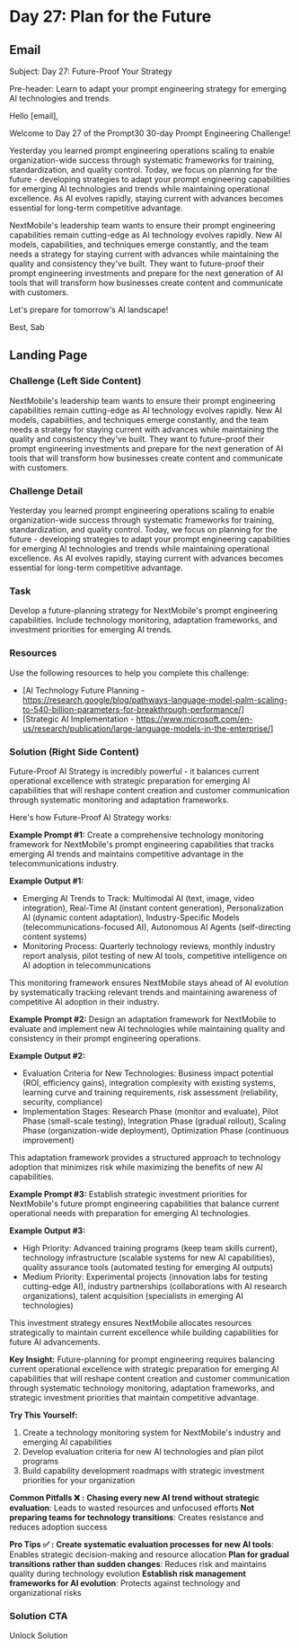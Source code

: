 # Day 27: Plan for the Future

## Email
Subject: Day 27: Future-Proof Your Strategy

Pre-header: Learn to adapt your prompt engineering strategy for emerging AI technologies and trends.

Hello [email],

Welcome to Day 27 of the Prompt30 30-day Prompt Engineering Challenge!

Yesterday you learned prompt engineering operations scaling to enable organization-wide success through systematic frameworks for training, standardization, and quality control. Today, we focus on planning for the future - developing strategies to adapt your prompt engineering capabilities for emerging AI technologies and trends while maintaining operational excellence. As AI evolves rapidly, staying current with advances becomes essential for long-term competitive advantage.

NextMobile's leadership team wants to ensure their prompt engineering capabilities remain cutting-edge as AI technology evolves rapidly. New AI models, capabilities, and techniques emerge constantly, and the team needs a strategy for staying current with advances while maintaining the quality and consistency they've built. They want to future-proof their prompt engineering investments and prepare for the next generation of AI tools that will transform how businesses create content and communicate with customers.

Let's prepare for tomorrow's AI landscape!

Best, Sab

## Landing Page

### Challenge (Left Side Content)
NextMobile's leadership team wants to ensure their prompt engineering capabilities remain cutting-edge as AI technology evolves rapidly. New AI models, capabilities, and techniques emerge constantly, and the team needs a strategy for staying current with advances while maintaining the quality and consistency they've built. They want to future-proof their prompt engineering investments and prepare for the next generation of AI tools that will transform how businesses create content and communicate with customers.

### Challenge Detail
Yesterday you learned prompt engineering operations scaling to enable organization-wide success through systematic frameworks for training, standardization, and quality control. Today, we focus on planning for the future - developing strategies to adapt your prompt engineering capabilities for emerging AI technologies and trends while maintaining operational excellence. As AI evolves rapidly, staying current with advances becomes essential for long-term competitive advantage.

### Task
Develop a future-planning strategy for NextMobile's prompt engineering capabilities. Include technology monitoring, adaptation frameworks, and investment priorities for emerging AI trends.

### Resources
Use the following resources to help you complete this challenge:
- [AI Technology Future Planning - https://research.google/blog/pathways-language-model-palm-scaling-to-540-billion-parameters-for-breakthrough-performance/]
- [Strategic AI Implementation - https://www.microsoft.com/en-us/research/publication/large-language-models-in-the-enterprise/]

### Solution (Right Side Content)
Future-Proof AI Strategy is incredibly powerful - it balances current operational excellence with strategic preparation for emerging AI capabilities that will reshape content creation and customer communication through systematic monitoring and adaptation frameworks.

Here's how Future-Proof AI Strategy works:

**Example Prompt #1:**
Create a comprehensive technology monitoring framework for NextMobile's prompt engineering capabilities that tracks emerging AI trends and maintains competitive advantage in the telecommunications industry.

**Example Output #1:**
- Emerging AI Trends to Track: Multimodal AI (text, image, video integration), Real-Time AI (instant content generation), Personalization AI (dynamic content adaptation), Industry-Specific Models (telecommunications-focused AI), Autonomous AI Agents (self-directing content systems)
- Monitoring Process: Quarterly technology reviews, monthly industry report analysis, pilot testing of new AI tools, competitive intelligence on AI adoption in telecommunications

This monitoring framework ensures NextMobile stays ahead of AI evolution by systematically tracking relevant trends and maintaining awareness of competitive AI adoption in their industry.

**Example Prompt #2:**
Design an adaptation framework for NextMobile to evaluate and implement new AI technologies while maintaining quality and consistency in their prompt engineering operations.

**Example Output #2:**
- Evaluation Criteria for New Technologies: Business impact potential (ROI, efficiency gains), integration complexity with existing systems, learning curve and training requirements, risk assessment (reliability, security, compliance)
- Implementation Stages: Research Phase (monitor and evaluate), Pilot Phase (small-scale testing), Integration Phase (gradual rollout), Scaling Phase (organization-wide deployment), Optimization Phase (continuous improvement)

This adaptation framework provides a structured approach to technology adoption that minimizes risk while maximizing the benefits of new AI capabilities.

**Example Prompt #3:**
Establish strategic investment priorities for NextMobile's future prompt engineering capabilities that balance current operational needs with preparation for emerging AI technologies.

**Example Output #3:**
- High Priority: Advanced training programs (keep team skills current), technology infrastructure (scalable systems for new AI capabilities), quality assurance tools (automated testing for emerging AI outputs)
- Medium Priority: Experimental projects (innovation labs for testing cutting-edge AI), industry partnerships (collaborations with AI research organizations), talent acquisition (specialists in emerging AI technologies)

This investment strategy ensures NextMobile allocates resources strategically to maintain current excellence while building capabilities for future AI advancements.

**Key Insight:**
Future-planning for prompt engineering requires balancing current operational excellence with strategic preparation for emerging AI capabilities that will reshape content creation and customer communication through systematic technology monitoring, adaptation frameworks, and strategic investment priorities that maintain competitive advantage.

**Try This Yourself:**
1. Create a technology monitoring system for NextMobile's industry and emerging AI capabilities
2. Develop evaluation criteria for new AI technologies and plan pilot programs
3. Build capability development roadmaps with strategic investment priorities for your organization

**Common Pitfalls ❌ :**
**Chasing every new AI trend without strategic evaluation**: Leads to wasted resources and unfocused efforts
**Not preparing teams for technology transitions**: Creates resistance and reduces adoption success

**Pro Tips ✅ :**
**Create systematic evaluation processes for new AI tools**: Enables strategic decision-making and resource allocation
**Plan for gradual transitions rather than sudden changes**: Reduces risk and maintains quality during technology evolution
**Establish risk management frameworks for AI evolution**: Protects against technology and organizational risks

### Solution CTA
Unlock Solution 
